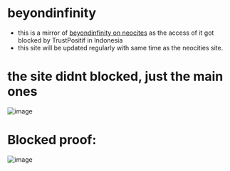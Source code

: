 # beyondinfinity

- this is a mirror of [beyondinfinity on neocites](http://beyondinfinity.neocities.org "beyondinfinity on neocites") as the access of it got blocked by TrustPositif in Indonesia
- this site will be updated regularly with same time as the neocities site.

# the site didnt blocked, just the main ones
![image](https://github.com/user-attachments/assets/baef4d70-8d46-4608-a2f1-b5f560b4cd56)

# Blocked proof:
![image](https://github.com/user-attachments/assets/4e4fcd5a-e614-4694-baaf-cbfe8d7b6ef8)

